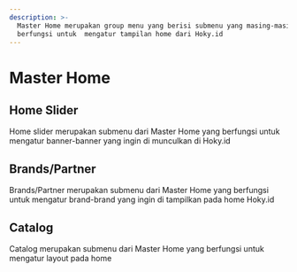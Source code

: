 ```yaml
---
description: >-
  Master Home merupakan group menu yang berisi submenu yang masing-masing
  berfungsi untuk  mengatur tampilan home dari Hoky.id
---
```


# Master Home

## Home Slider

Home slider merupakan submenu dari Master Home yang berfungsi untuk mengatur banner-banner yang ingin di munculkan di Hoky.id

## Brands/Partner

Brands/Partner  merupakan submenu dari Master Home yang berfungsi untuk mengatur brand-brand yang ingin di tampilkan pada home Hoky.id

## Catalog

Catalog merupakan submenu dari Master Home yang berfungsi untuk mengatur layout pada home 

